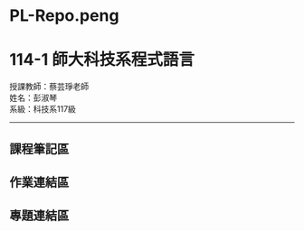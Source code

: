 # PL-Repo.peng
# 114-1 師大科技系程式語言

授課教師：蔡芸琤老師  
姓名：彭淑琴  
系級：科技系117級

---

## 課程筆記區

## 作業連結區

## 專題連結區
